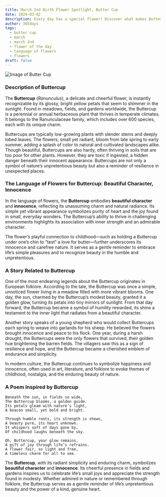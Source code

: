 ```yaml
---
title: March 2nd Birth Flower Spotlight, Butter Cup
date: 2024-03-02
description: Every day has a special flower! Discover what makes Butter Cup unique as today’s birth flower and its symbolic meaning.
author: 365days
tags:
  - butter cup
  - march
  - march 2nd
  - flower of the day
  - language of flowers
  - flowers
draft: false
---
```


![Image of Butter Cup](https://cdn.pixabay.com/photo/2015/05/04/20/26/buttercup-752927_1280.jpg#center)


### Description of Buttercup

The **Buttercup** (_Ranunculus_), a delicate and cheerful flower, is instantly recognizable by its glossy, bright yellow petals that seem to shimmer in the sunlight. Found in meadows, fields, and gardens worldwide, the Buttercup is a perennial or annual herbaceous plant that thrives in temperate climates. It belongs to the Ranunculaceae family, which includes over 600 species, each with its unique charm.

Buttercups are typically low-growing plants with slender stems and deeply lobed leaves. The flowers, small yet radiant, bloom from late spring to early summer, adding a splash of color to natural and cultivated landscapes alike. Though beautiful, Buttercups are also hardy, often thriving in soils that are too poor for other plants. However, they are toxic if ingested, a hidden danger beneath their innocent appearance. Buttercups are not only a symbol of nature’s unpretentious beauty but also a reminder of resilience in unexpected places.

### The Language of Flowers for Buttercup: Beautiful Character, Innocence

In the language of flowers, the **Buttercup** embodies **beautiful character** and **innocence**, reflecting its unassuming charm and natural radiance. Its simple yet vibrant appearance symbolizes purity of heart and the joy found in small, everyday wonders. The Buttercup’s ability to thrive in challenging environments highlights its association with inner strength and an admirable character.

The flower’s playful connection to childhood—such as holding a Buttercup under one’s chin to “test” a love for butter—further underscores its innocence and carefree nature. It serves as a gentle reminder to embrace life’s simple pleasures and to recognize beauty in the humble and unpretentious.

### A Story Related to Buttercup

One of the most endearing legends about the Buttercup originates in European folklore. According to the tale, the Buttercup was once a simple, unnoticed flower living in a meadow filled with more vibrant blooms. One day, the sun, charmed by the Buttercup’s modest beauty, granted it a golden glow, turning its petals into tiny mirrors of sunlight. From that day forward, the Buttercup became a symbol of humility rewarded, its shine a testament to the inner light that radiates from a beautiful character.

Another story speaks of a young shepherd who would collect Buttercups each spring to weave into garlands for his sheep. He believed the flowers brought innocence and peace to his flock. One year, during a harsh drought, the Buttercups were the only flowers that survived, their golden hue brightening the barren fields. The villagers saw this as a sign of resilience and hope, and the Buttercup became a cherished emblem of endurance and simplicity.

In modern culture, the Buttercup continues to symbolize happiness and innocence, often used in art, literature, and folklore to evoke themes of childhood, nostalgia, and the enduring beauty of nature.

### A Poem Inspired by Buttercup

```
Beneath the sun, in fields so wide,  
The Buttercup blooms, a golden guide.  
Its petals gleam with nature’s light,  
A beacon small, yet bold and bright.  

Through humble roots, its strength is shown,  
A beauty pure, its heart unknown.  
It whispers soft of days gone by,  
Of childhood laughs beneath the sky.  

Oh, Buttercup, your glow remains,  
A gift of joy through life’s refrains.  
A flower fair, so light and free,  
A timeless charm for all to see.  
```

The **Buttercup**, with its radiant simplicity and enduring charm, symbolizes **beautiful character** and **innocence**. Its cheerful presence in fields and gardens inspires us to celebrate life’s small joys and appreciate the strength found in modesty. Whether admired in nature or remembered through folklore, the Buttercup serves as a gentle reminder of life’s unpretentious beauty and the power of a kind, genuine heart.